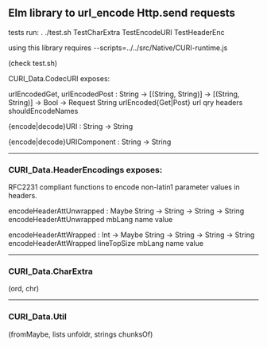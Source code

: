 ## Elm library to url_encode Http.send requests

tests run: . ./test.sh TestCharExtra TestEncodeURI TestHeaderEnc

using this library requires 
   --scripts=../../src/Native/CURI-runtime.js 

(check test.sh)

CURI_Data.CodecURI exposes:

urlEncodedGet, urlEncodedPost : String -> [(String, String)] -> [(String, String)] -> Bool -> Request String
urlEncoded{Get|Post} url qry headers shouldEncodeNames

{encode|decode}URI : String -> String

{encode|decode}URIComponent : String -> String

------------------

### CURI_Data.HeaderEncodings exposes:

RFC2231 compliant functions to encode non-latin1 parameter values in headers. 

encodeHeaderAttUnwrapped : Maybe String -> String -> String -> String
encodeHeaderAttUnwrapped  mbLang name value

encodeHeaderAttWrapped : Int -> Maybe String -> String -> String -> String        
encodeHeaderAttWrapped lineTopSize mbLang name value

------------------

### CURI_Data.CharExtra 

(ord, chr)

------------------

### CURI_Data.Util 

(fromMaybe, lists unfoldr, strings chunksOf)


